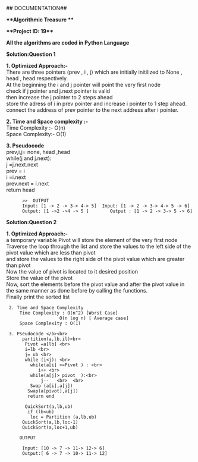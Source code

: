 <html>
<head> ## DOCUMENTATION##</head>

<body>
<div>
<p> <b>**Algorithmic Treasure ** </b></p>
<p><b>**Project ID: 19**</b></p>
</div>
<div>


<p> <b> All the algorithms are coded in Python Language</b></p>
<p><b> Solution:Question 1 </b> </p>
 <p> <b> 1.  Optimized Approach:- </b> <br>
    There are three pointers (prev , i , j) which are initially initilized to None , head , head respectively.<br>
    At the beginning the i and j pointer will point the very first node <br>
    check if j pointer and j.next pointer is valid  <br>
    then increase the j pointer to 2 steps ahead  <br>
    store the adress of i in prev pointer and  increase i pointer to 1 step ahead. <br>
    connect the address of prev pointer to the next address after i pointer.
  </p>
 <p><b>  2. Time and Space complexity :- </b><br>
         Time Complexity :- O(n)<br>
         Space Complexity:- O(1)
 </p>
 <p> <b> 3. Pseudocode </b><br>
         prev,i,j= none, head ,head         <br>
         while(j and j.next): <br>
         j =j.next.next <br>
         prev = i <br>
         i  =i.next   <br>
         prev.next = i.next <br>
         return head 
         
          >>  OUTPUT
          Input: [1 -> 2 -> 3-> 4-> 5]  Input: [1 -> 2 -> 3-> 4-> 5 -> 6]    
          Output: [1 ->2 ->4 -> 5 ]        Output : [1 -> 2 -> 3-> 5 -> 6] 
          
  </p>
  <p><b> Solution:Question 2</b> </p>
  <p> <b> 1.  Optimized Approach:- </b> <br>
    a temporary variable Pivot will store the element of the very first node  <br>
    Traverse the loop through the list and store the values to the left side  of the pivot value which are less than pivot <br>
    and store the values to the right side of the pivot value which are greater than pivot   <br>
    Now the value of pivot is located to it desired position  <br>
    Store the value of the pivot  <br>
    Now, sort the elements before the pivot value  and after the pivot value in the same manner as done before by calling the functions. <br>
    Finally print the sorted list  
    </p>
    
     2. Time and Space Complexity 
         Time Complexity : O(n^2) [Worst Case]
                        O(n log n) [ Average case]
         Space Complexity : O(1)
     
     3. Pseudocode </b><br>
          partition(a,lb,il)<br>
           Pivot =a[lb] <br>
           i=lb <br>
           j= ub <br>
           while (i<j): <br>
             while(a[i] <=Pivot ) : <br>
                i++ <br>
             while(a[j]> pivot  ):<br>
                 j--   <br>  <br>
             Swap (a[i],a[j])
            Swap(a[pivot],a[j])
            return end 
            
           QuickSort(a,lb,ub)
            if (lb<ub)
             loc = Partition (a,lb,ub)
          QuickSort(a,lb,loc-1)
          QuickSort(a,loc+1,ub)
         
         OUTPUT
         
          Input: [10 -> 7 -> 11-> 12-> 6]   
          Output:[ 6 -> 7 -> 10-> 11-> 12]  
          
  </div>
  </body>
  </html>

    
